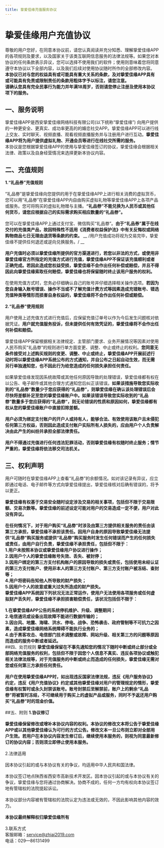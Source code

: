 ```yaml
---
title: 挚爱佳缘充值服务协议
---
```

# 挚爱佳缘用户充值协议
尊敬的用户您好，在同意本协议前，请您认真阅读并充分知悉、理解挚爱佳缘APP的各项规则及要求，以及国家关于该类互联网信息服务的法律法规等。如果您对本协议的任何条款表示异议，您可以选择不使用我们的软件；使用则意味着您将同意遵守本协议以下全部内容，以及我们后续对使用协议随时所作的全部修改内容。<br>
 __本协议已对与您的权益具有或可能具有重大关系的条款，及对挚爱佳缘APP具有或可能具有免责或限制责任的条款用粗体字予以标注，请您注意。__ <br>
 __请确认您具有完全民事行为能力并年满18周岁，否则请您停止注册及使用本协议项下的服务。__ <br>
## 一、服务说明
挚爱佳缘APP是西安挚爱佳缘网络科技有限公司(以下统称“挚爱佳缘”) 向用户提供的一种更安全、更真实、成功率更高的的婚恋社交APP。挚爱佳缘APP可以进行线上交友、实时聊天、视频直播、观看视频直播服务并与注册用户进行互动。__挚爱佳缘APP将为用户提供虚拟礼物、开通会员等进行在线社交所需的服务。__ <br>
本协议是您根据挚爱佳缘APP的使用与挚爱佳缘签订的协议，挚爱佳缘会根据相关法律、政策以及自身经营情况来选择更新本协议内容。<br>
## 二、充值规则
__1.“礼品券”充值规则__<br>  
“礼品劵”是挚爱佳缘向您提供的用于在挚爱佳缘APP上进行相关消费的虚拟货币，您可以用“礼品劵”在挚爱佳缘APP内自由购买虚拟礼物等挚爱佳缘APP上各项产品或服务。您可将购买的虚拟礼物赠与主播。__“礼品劵”不能兑换为人民币或其他任何货币，请您应根据自己的实际需求购买相应数量的“礼品劵”。__ <br>  
您可以在挚爱佳缘APP上通过支付宝、微信购买“礼品劵”。__由于“礼品券”属于在线交付的充值类产品，故因特殊性不适用《消费者权益保护法》中有关反悔权或网络购物商品七日无理由退货等条款的约束。__  __ /用户充值成功将视为交易完毕，挚爱佳缘不提供任何退还或逆向兑换服务。/ __ <br>  
 __用户充值时必须以挚爱佳缘所提供的官方渠道进行，若您以非法的方式，或使用非挚爱佳缘官方所指定的充值方式进行充值，挚爱佳缘APP不保证该充值顺利或者正确完成。若因此造成您权益受损，挚爱佳缘不会作出任何补偿或赔偿，并且不得因此向挚爱佳缘索取任何赔偿，挚爱佳缘也将保留随时终止该用户服务的权利。__ <br>  
在使用充值方式时，您务必仔细确认自己的账号并仔细选择相关操作选项。__若因为您自身输入账号错误、操作不当或不了解充值计费方式等因素造成充错账号、错选充值种类等情形而损害自身权益的，挚爱佳缘将不会作出任何补偿或赔偿。__ <br>  
__2.“礼品券”使用规则__<br>  
用户使用上述充值方式进行充值后，应保留充值订单号以作为今后发生问题核对依据凭证。__用户就充值服务投诉，但未提供任何有效凭证的，挚爱佳缘将不会作出任何补偿和赔偿。__ <br>  
挚爱佳缘APP保留根据相关法律规定、主管部门要求、业务开展情况等因素对使用人民币购买“礼品劵”的规则进行单方面变更、调整、中止或终止的权利。__您同意无条件接受对上述购买规则的变更、调整、中止或终止，挚爱佳缘APP开展前述行动时将以挚爱佳缘APP系统公布的方式通知，并自公布之日起自动生效，而无需另行单独通知您，也不因此行为给您造成的任何损失承担任何责任。__ <br>  
如果挚爱佳缘发现因系统故障或其他任何原因导致的处理错误，挚爱佳缘都有权在以公告、电子邮件或其他合理方式通知您后纠正该错误。__如果该措施导致您实际收到的“礼品劵”数量少于您应获得的“礼品劵”，则挚爱佳缘在确认该处理错误后会尽快将差额补足至您的挚爱佳缘账户中。如果该错误导致您实际收到的“礼品劵”数量多于您应获得的“礼品劵”，则无论错误的性质和原因如何，挚爱佳缘都有权从您的挚爱佳缘账户中直接扣除差额。__ <br>  
 __用户必须为绑定支付账户的开户人或持有人，能够合法、有效使用该账户且未侵犯任何第三方权益，否则因此造成支付账户实际所有人损失的，应由用户个人负责解决由此产生的纠纷并承担全部法律责任。__ <br>  
 __用户不得通过充值进行任何违法犯罪活动，否则挚爱佳缘有权随时终止服务；情节严重的，挚爱佳缘将依法移交司法机关。__ <br>  
## 三、权利声明
用户可随时在挚爱佳缘APP上查看“礼品劵”的余额情况。如对该记录有异议，应立即通过电话、电子邮件等方式向挚爱佳缘提出，挚爱佳缘核对后确有错误的，将予以更正。<br>  
 __挚爱佳缘有权基于交易安全随时设定涉及交易的相关事项，包括但不限于交易限额、交易次数等。挚爱佳缘的前述设定可能对用户的交易造成一定不便，用户对此没有异议。__ <br>  
 __在任何情况下，对于用户购买“礼品劵”时涉及由第三方提供相关服务的责任由该第三方承担，挚爱佳缘不承担该责任。因用户自身的原因导致挚爱佳缘无法提供“礼品劵”购买服务或提供“礼品劵”购买服务时发生任何错误而产生的任何损失或责任，由用户自行负责，挚爱佳缘不承担责任，包括但不限于：__ <br>
 __1.用户未按照本协议或挚爱佳缘用户协议进行操作；__ <br>
 __2.因用户个人的挚爱佳缘账号失效、丢失、被封停；__ <br>
 __3.因用户绑定的第三方支付机构账户的原因导致的损失或责任，包括使用未经认证的第三方支付账户、使用非本人的第三方支付账户、第三方支付账户被冻结、查封等；__ <br>
 __4.用户将密码告知他人所导致的财产损失；__ <br>
 __5.因用户个人的故意或重大过失所造成的财产损失。__ <br>
 __挚爱佳缘APP系统因下列状况无法正常运作，使用户无法使用各项服务或任何虚拟财产丢失时，挚爱佳缘不承担损害赔偿责任，该状况包括但不限于：__ <br>  
 __1.在挚爱佳缘APP公告的系统停机维护、升级、调整期间；__ <br>
 __2.电信通讯或设备出现故障不能进行数据传输的；__ <br>
 __3.因台风、地震、海啸、洪水、停电、战争、恐怖袭击、政府管制等不可抗力之因素，造成挚爱佳缘网络系统障碍不能执行业务的；__ <br>
 __4.由于黑客攻击、电信部门技术调整或故障、网站升级、相关第三方的问题等原因而造成的服务中断或者延迟。__ <br>
##四、处罚规则
 __挚爱佳缘保留在不事先通知您的情况下随时中断或终止部分或全部网络充值服务的权利，包括但不限于因您个人信息不真实、违反各项协议或触犯相关法律法规等，对于充值服务的中断或终止而造成的任何损失，挚爱佳缘无需对您或任何第三方承担任何责任。__ <br>  
 __用户在使用挚爱佳缘APP时，如出现违反国家法律法规，违反《用户服务协议》约定，违反《用户充值协议》约定或其他挚爱佳缘对用户的管理规定的情形，挚爱佳缘有权暂时或永久封禁该账号。账号封禁后至解禁前，账户上的剩余“礼品劵”将被暂时冻结，不可继续用于购买上的虚拟产品或服务，同时不予返还用户购买“礼品劵”时的现金价值。__ <br>  
##五、附则
 __1.协议修订__ <br>  
 __挚爱佳缘保留修改或增补本协议内容的权利。本协议的修改文本将公告于挚爱佳缘APP或以其他挚爱佳缘认为可行的方式公告。修改文本一旦公布则立即对全部用户生效。若用户在本协议内容发生修订后，继续使用本服务的，则视为同意最新修订的协议内容；否则须立即停止使用本服务。__ <br>  
2.法律适用<br>  
因本协议引起的或与本协议有关的争议，均适用中华人民共和国法律。<br>  
本协议签订地点陕西省西安市高新技术开发区。因本协议引起的或与本协议有关的争议，挚爱佳缘与您将通过协商解决。协商不成的，任何一方均有权向本协议签订地有管辖权的法院提起诉讼。<br>  
本协议部分内容被有管辖权的法院认定为违法或无效的，不因此影响其他内容的效力。<br>  
 __本协议最终解释权归挚爱佳缘所有__ <br>  
3.联系方式<br>
客服邮箱：service@zhiai2019.com <br>
电话：029—86131499






